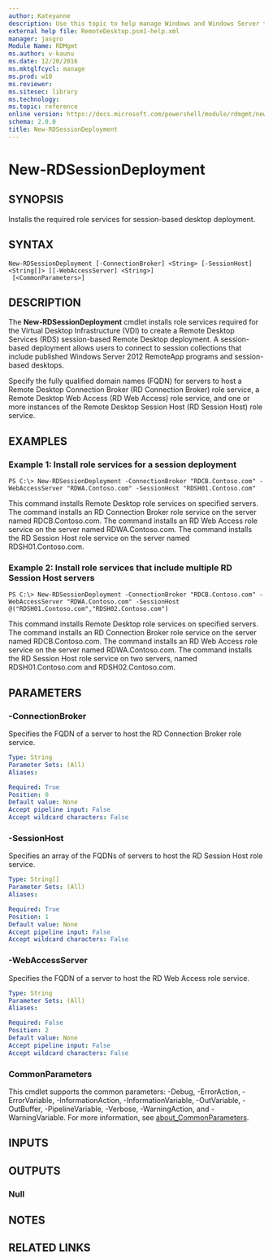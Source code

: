```yaml
---
author: Kateyanne
description: Use this topic to help manage Windows and Windows Server technologies with Windows PowerShell.
external help file: RemoteDesktop.psm1-help.xml
manager: jasgro
Module Name: RDMgmt
ms.author: v-kaunu
ms.date: 12/20/2016
ms.mktglfcycl: manage
ms.prod: w10
ms.reviewer: 
ms.sitesec: library
ms.technology: 
ms.topic: reference
online version: https://docs.microsoft.com/powershell/module/rdmgmt/new-rdsessiondeployment?view=windowsserver2022-ps&wt.mc_id=ps-gethelp
schema: 2.0.0
title: New-RDSessionDeployment
---
```


# New-RDSessionDeployment

## SYNOPSIS
Installs the required role services for session-based desktop deployment.

## SYNTAX

```
New-RDSessionDeployment [-ConnectionBroker] <String> [-SessionHost] <String[]> [[-WebAccessServer] <String>]
 [<CommonParameters>]
```

## DESCRIPTION
The **New-RDSessionDeployment** cmdlet installs role services required for the Virtual Desktop Infrastructure (VDI) to create a Remote Desktop Services (RDS) session-based Remote Desktop deployment.
A session-based deployment allows users to connect to session collections that include published Windows Server 2012 RemoteApp programs and session-based desktops.

Specify the fully qualified domain names (FQDN) for servers to host a Remote Desktop Connection Broker (RD Connection Broker) role service, a Remote Desktop Web Access (RD Web Access) role service, and one or more instances of the Remote Desktop Session Host (RD Session Host) role service.

## EXAMPLES

### Example 1: Install role services for a session deployment
```
PS C:\> New-RDSessionDeployment -ConnectionBroker "RDCB.Contoso.com" -WebAccessServer "RDWA.Contoso.com" -SessionHost "RDSH01.Contoso.com"
```

This command installs Remote Desktop role services on specified servers.
The command installs an RD Connection Broker role service on the server named RDCB.Contoso.com.
The command installs an RD Web Access role service on the server named RDWA.Contoso.com.
The command installs the RD Session Host role service on the server named RDSH01.Contoso.com.

### Example 2: Install role services that include multiple RD Session Host servers
```
PS C:\> New-RDSessionDeployment -ConnectionBroker "RDCB.Contoso.com" -WebAccessServer "RDWA.Contoso.com" -SessionHost @("RDSH01.Contoso.com","RDSH02.Contoso.com")
```

This command installs Remote Desktop role services on specified servers.
The command installs an RD Connection Broker role service on the server named RDCB.Contoso.com.
The command installs an RD Web Access role service on the server named RDWA.Contoso.com.
The command installs the RD Session Host role service on two servers, named RDSH01.Contoso.com and RDSH02.Contoso.com.

## PARAMETERS

### -ConnectionBroker
Specifies the FQDN of a server to host the RD Connection Broker role service.

```yaml
Type: String
Parameter Sets: (All)
Aliases: 

Required: True
Position: 0
Default value: None
Accept pipeline input: False
Accept wildcard characters: False
```

### -SessionHost
Specifies an array of the FQDNs of servers to host the RD Session Host role service.

```yaml
Type: String[]
Parameter Sets: (All)
Aliases: 

Required: True
Position: 1
Default value: None
Accept pipeline input: False
Accept wildcard characters: False
```

### -WebAccessServer
Specifies the FQDN of a server to host the RD Web Access role service.

```yaml
Type: String
Parameter Sets: (All)
Aliases: 

Required: False
Position: 2
Default value: None
Accept pipeline input: False
Accept wildcard characters: False
```

### CommonParameters
This cmdlet supports the common parameters: -Debug, -ErrorAction, -ErrorVariable, -InformationAction, -InformationVariable, -OutVariable, -OutBuffer, -PipelineVariable, -Verbose, -WarningAction, and -WarningVariable. For more information, see [about_CommonParameters](https://go.microsoft.com/fwlink/?LinkID=113216).

## INPUTS

## OUTPUTS

### Null

## NOTES

## RELATED LINKS


